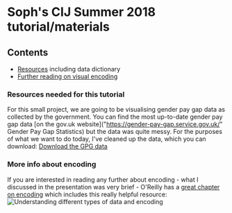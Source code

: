 # Soph's CIJ Summer 2018 tutorial/materials

## Contents
* [Resources](#resources) including data dictionary
* [Further reading on visual encoding](#more-info-about-encoding)


### Resources needed for this tutorial
For this small project, we are going to be visualising gender pay gap data as collected by the government. You can find the most up-to-date gender pay gap data [on the gov.uk website]("https://gender-pay-gap.service.gov.uk/" Gender Pay Gap Statistics) but the data was quite messy. For the purposes of what we want to do today, I've cleaned up the data, which you can download: [Download the GPG data](./Files/UKGPG-17-18.csv "UK Gender Pay Gap Data")


### More info about encoding

If you are interested in reading any further about encoding - what I discussed in the presentation was very brief - O'Reilly has a [great chapter on encoding](https://www.oreilly.com/library/view/designing-data-visualizations/9781449314774/ch04.html "Designing Data Visualizations: Choose Appropriate Visual Encodings") which includes this really helpful resource:
![Understanding different types of data and encoding](https://www.oreilly.com/library/view/designing-data-visualizations/9781449314774/httpatomoreillycomsourceoreillyimages898026.png "Understanding different types of data and encoding")



